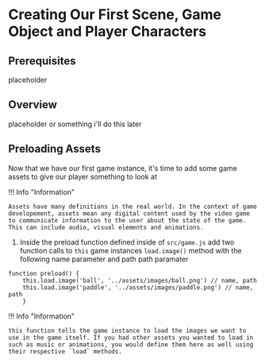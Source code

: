 # Creating Our First Scene, Game Object and Player Characters

## Prerequisites
placeholder

## Overview
placeholder or something i'll do this later

## Preloading Assets

Now that we have our first game instance, it's time to add some game assets to give our player something to look at

!!! Info "Information"

    Assets have many definitions in the real world. In the context of game developement, assets mean any digital content used by the video game to communicate information to the user about the state of the game. This can include audio, visual elements and animations.

1. Inside the preload function defined inside of `src/game.js` add two function calls to `this` game instances `load.image()` method with the following name parameter and path path paramater
```
function preload() {
    this.load.image('ball', '../assets/images/ball.png') // name, path
    this.load.image('paddle', '../assets/images/paddle.png') // name, path
    }

```

!!! Info "Information" 
    
    this function tells the game instance to load the images we want to use in the game itself. If you had other assets you wanted to load in such as music or animations, you would define them here as well using their respective `load` methods. 